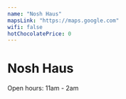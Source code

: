 ```yaml
---
name: "Nosh Haus"
mapsLink: "https://maps.google.com"
wifi: false
hotChocolatePrice: 0
---
```


# Nosh Haus

Open hours: 11am - 2am 